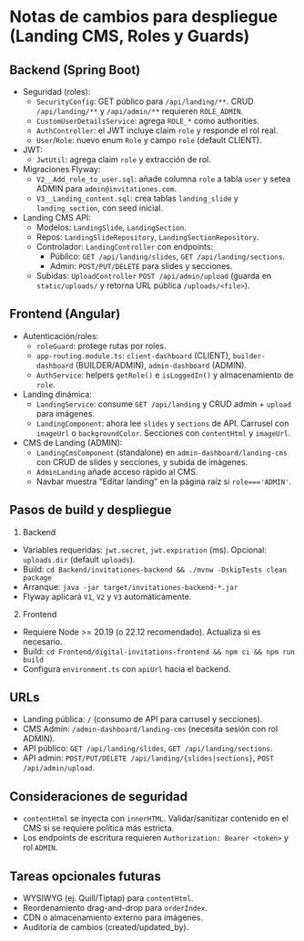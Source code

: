 # Notas de cambios para despliegue (Landing CMS, Roles y Guards)

## Backend (Spring Boot)

- Seguridad (roles):
  - `SecurityConfig`: GET público para `/api/landing/**`. CRUD `/api/landing/**` y `/api/admin/**` requieren `ROLE_ADMIN`.
  - `CustomUserDetailsService`: agrega `ROLE_*` como authorities.
  - `AuthController`: el JWT incluye claim `role` y responde el rol real.
  - `User`/`Role`: nuevo enum `Role` y campo `role` (default CLIENT).
- JWT:
  - `JwtUtil`: agrega claim `role` y extracción de rol.
- Migraciones Flyway:
  - `V2__Add_role_to_user.sql`: añade columna `role` a tabla `user` y setea ADMIN para `admin@invitationes.com`.
  - `V3__Landing_content.sql`: crea tablas `landing_slide` y `landing_section`, con seed inicial.
- Landing CMS API:
  - Modelos: `LandingSlide`, `LandingSection`.
  - Repos: `LandingSlideRepository`, `LandingSectionRepository`.
  - Controlador: `LandingController` con endpoints:
    - Público: `GET /api/landing/slides`, `GET /api/landing/sections`.
    - Admin: `POST/PUT/DELETE` para slides y secciones.
  - Subidas: `UploadController` `POST /api/admin/upload` (guarda en `static/uploads/` y retorna URL pública `/uploads/<file>`).

## Frontend (Angular)

- Autenticación/roles:
  - `roleGuard`: protege rutas por roles.
  - `app-routing.module.ts`: `client-dashboard` (CLIENT), `builder-dashboard` (BUILDER/ADMIN), `admin-dashboard` (ADMIN).
  - `AuthService`: helpers `getRole()` e `isLoggedIn()` y almacenamiento de `role`.
- Landing dinámica:
  - `LandingService`: consume `GET /api/landing` y CRUD admin + `upload` para imágenes.
  - `LandingComponent`: ahora lee `slides` y `sections` de API. Carrusel con `imageUrl` o `backgroundColor`. Secciones con `contentHtml` y `imageUrl`.
- CMS de Landing (ADMIN):
  - `LandingCmsComponent` (standalone) en `admin-dashboard/landing-cms` con CRUD de slides y secciones, y subida de imágenes.
  - `AdminLanding` añade acceso rápido al CMS.
  - Navbar muestra “Editar landing” en la página raíz si `role==='ADMIN'`.

## Pasos de build y despliegue

1) Backend
- Variables requeridas: `jwt.secret`, `jwt.expiration` (ms). Opcional: `uploads.dir` (default `uploads`).
- Build: `cd Backend/invitationes-backend && ./mvnw -DskipTests clean package`
- Arranque: `java -jar target/invitationes-backend-*.jar`
- Flyway aplicará `V1`, `V2` y `V3` automáticamente.

2) Frontend
- Requiere Node >= 20.19 (o 22.12 recomendado). Actualiza si es necesario.
- Build: `cd Frontend/digital-invitations-frontend && npm ci && npm run build`
- Configura `environment.ts` con `apiUrl` hacia el backend.

## URLs
- Landing pública: `/` (consumo de API para carrusel y secciones).
- CMS Admin: `/admin-dashboard/landing-cms` (necesita sesión con rol ADMIN).
- API público: `GET /api/landing/slides`, `GET /api/landing/sections`.
- API admin: `POST/PUT/DELETE /api/landing/{slides|sections}`, `POST /api/admin/upload`.

## Consideraciones de seguridad
- `contentHtml` se inyecta con `innerHTML`. Validar/sanitizar contenido en el CMS si se requiere política más estricta.
- Los endpoints de escritura requieren `Authorization: Bearer <token>` y rol `ADMIN`.

## Tareas opcionales futuras
- WYSIWYG (ej. Quill/Tiptap) para `contentHtml`.
- Reordenamiento drag-and-drop para `orderIndex`.
- CDN o almacenamiento externo para imágenes.
- Auditoría de cambios (created/updated_by).


